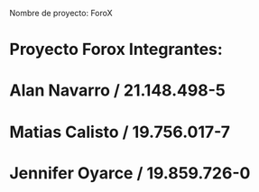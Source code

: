  Nombre de proyecto: ForoX
# Proyecto Forox Integrantes: 
# Alan Navarro / 21.148.498-5
# Matias Calisto / 19.756.017-7 
# Jennifer Oyarce / 19.859.726-0 
